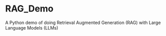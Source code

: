 # RAG_Demo
A Python demo of doing Retrieval Augmented Generation (RAG) with Large Language Models (LLMs)
